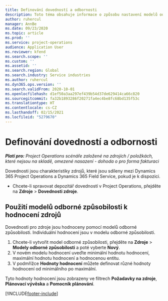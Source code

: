 ```yaml
---
title: Definování dovedností a odbornosti
description: Toto téma obsahuje informace o způsobu nastavení modelů odborné způsobilosti pro ocenění zdrojů.
author: ruhercul
manager: AnnBe
ms.date: 09/23/2020
ms.topic: article
ms.prod: ''
ms.service: project-operations
audience: Application User
ms.reviewer: kfend
ms.search.scope: ''
ms.custom: ''
ms.assetid: ''
ms.search.region: Global
ms.search.industry: Service industries
ms.author: ruhercul
ms.dyn365.ops.version: ''
ms.search.validFrom: 2020-10-01
ms.openlocfilehash: d1ef50a3aa297ef439b54d37de629414ca66c820
ms.sourcegitcommit: fa32b1893286f20271fa4ec4be8fc68bd135f53c
ms.translationtype: HT
ms.contentlocale: cs-CZ
ms.lasthandoff: 02/15/2021
ms.locfileid: "5279670"
---
```

# <a name="define-skills-and-proficiencies"></a>Definování dovedností a odbornosti

_**Platí pro:** Project Operations scénáře založené na zdrojích / položkách, které nejsou na skladě, omezené nasazení - dohoda o pro forma fakturaci_

Dovednosti jsou charakteristiky zdrojů, které jsou sdíleny mezi Dynamics 365 Project Operations a Dynamics 365 Field Service, pokud je k dispozici. 

- Chcete-li spravovat depozitář dovedností v Project Operations, přejděte na **Zdroje** \> **Dovednosti zdroje**. 

## <a name="use-proficiency-models-to-rate-resources"></a>Použití modelů odborné způsobilosti k hodnocení zdrojů

Dovednosti pro zdroje jsou hodnoceny pomocí modelů odborné způsobilosti. Individuální hodnocení jsou v modelu odborné způsobilosti. 

1. Chcete-li vytvořit model odborné způsobilosti, přejděte na **Zdroje** \> **Modely odborné způsobilosti** a poté vyberte **Nový**.
2. V novém modelu hodnocení uveďte minimální hodnotu hodnocení, maximální hodnotu hodnocení a hodnocenou entitu.
3. V podmřížce **Hodnoty hodnocení** můžete definovat různé hodnoty hodnocení od minimálního po maximální.


Tyto hodnoty hodnocení jsou zobrazeny ve filtrech **Požadavky na zdroje**, **Plánovací vývěska** a **Pomocník plánování**.


[!INCLUDE[footer-include](../includes/footer-banner.md)]
